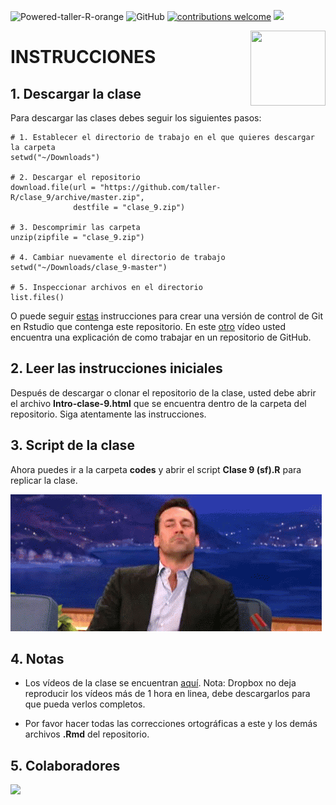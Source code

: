 ![Powered-taller-R-orange](https://img.shields.io/badge/Powered_by-Taller_R-blue?logo=R) ![GitHub](https://img.shields.io/github/license/taller-R/clase_9) [![contributions welcome](https://img.shields.io/badge/contributions-welcome-brightgreen.svg?style=flat)](https://github.com/taller-R/clase_9/issues) ![](https://img.shields.io/github/followers/taller-R?style=social) 

<img src="https://avatars0.githubusercontent.com/u/69440432?s=400&u=96b3e58c713578b563d5c3d3c259f34965ac8e33&v=4" align="right" width=120 height=120 alt="" />

# INSTRUCCIONES


## 1. Descargar la clase

Para descargar las clases debes seguir los siguientes pasos:

```{r}
# 1. Establecer el directorio de trabajo en el que quieres descargar la carpeta
setwd("~/Downloads")

# 2. Descargar el repositorio
download.file(url = "https://github.com/taller-R/clase_9/archive/master.zip", 
              destfile = "clase_9.zip")

# 3. Descomprimir las carpeta
unzip(zipfile = "clase_9.zip")

# 4. Cambiar nuevamente el directorio de trabajo
setwd("~/Downloads/clase_9-master")

# 5. Inspeccionar archivos en el directorio 
list.files()
```
O puede seguir [estas](https://eduard-martinez.github.io/blog/github/clonar_github.html) instrucciones para crear una versión de control de Git en Rstudio que contenga este repositorio. En este [otro](https://www.dropbox.com/sh/bc76kg2h0xcid70/AAA86g9eP4l8ayr6KYEpvxI2a?dl=0) vídeo usted encuentra una explicación de como trabajar en un repositorio de GitHub. 

## 2. Leer las instrucciones iniciales

Después de descargar o clonar el repositorio de la clase, usted debe abrir el archivo **Intro-clase-9.html** que se encuentra dentro de la carpeta del repositorio. Siga atentamente las instrucciones.

## 3. Script de la clase

Ahora puedes ir a la carpeta **codes** y abrir el script **Clase 9 (sf).R** para replicar la clase.

![](help/graphs/run_class.gif)

## 4. Notas
* Los vídeos de la clase se encuentran [aquí](https://www.dropbox.com/sh/4y4u2cg69q208iu/AABx0oumoRP0rf6mYDP1U2F1a?dl=0). Nota: Dropbox no deja reproducir los vídeos más de 1 hora en linea, debe descargarlos para que pueda verlos completos.

* Por favor hacer todas las correcciones ortográficas a este y los demás archivos **.Rmd** del repositorio.

## 5. Colaboradores 

<a href="https://github.com/taller-R/clase_9/graphs/contributors">
<img src="https://contributors-img.web.app/image?repo=taller-R/clase_9"/>
</a>
